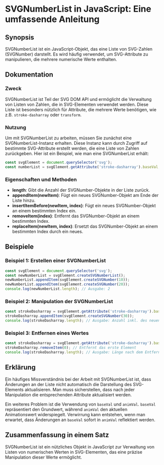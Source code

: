 <!--
Meta Description: # SVGNumberList in JavaScript: Eine umfassende Anleitung ## Synopsis SVGNumberList ist ein JavaScript-Objekt, das eine Liste von SVG-Zahlen (SVGNumber...
Meta Keywords: svgnumberlist, ein, svg, die, svgelement
-->

# SVGNumberList in JavaScript: Eine umfassende Anleitung

## Synopsis
SVGNumberList ist ein JavaScript-Objekt, das eine Liste von SVG-Zahlen (SVGNumber) darstellt. Es wird häufig verwendet, um SVG-Attribute zu manipulieren, die mehrere numerische Werte enthalten.

## Dokumentation
### Zweck
SVGNumberList ist Teil der SVG DOM API und ermöglicht die Verwaltung von Listen von Zahlen, die in SVG-Elementen verwendet werden. Diese Liste ist besonders nützlich für Attribute, die mehrere Werte benötigen, wie z.B. `stroke-dasharray` oder `transform`.

### Nutzung
Um mit SVGNumberList zu arbeiten, müssen Sie zunächst eine SVGNumberList-Instanz erhalten. Diese Instanz kann durch Zugriff auf bestimmte SVG-Attribute erstellt werden, die eine Liste von Zahlen zurückgeben. Hier ist ein Beispiel, wie man eine SVGNumberList erhält:

```javascript
const svgElement = document.querySelector('svg');
const numberList = svgElement.getAttribute('stroke-dasharray').baseVal;
```

### Eigenschaften und Methoden
- **length**: Gibt die Anzahl der SVGNumber-Objekte in der Liste zurück.
- **appendItem(newItem)**: Fügt ein neues SVGNumber-Objekt am Ende der Liste hinzu.
- **insertItemBefore(newItem, index)**: Fügt ein neues SVGNumber-Objekt an einem bestimmten Index ein.
- **removeItem(index)**: Entfernt das SVGNumber-Objekt an einem bestimmten Index.
- **replaceItem(newItem, index)**: Ersetzt das SVGNumber-Objekt an einem bestimmten Index durch ein neues.

## Beispiele
### Beispiel 1: Erstellen einer SVGNumberList
```javascript
const svgElement = document.querySelector('svg');
const newNumberList = svgElement.createSVGNumberList();
newNumberList.appendItem(svgElement.createSVGNumber(10));
newNumberList.appendItem(svgElement.createSVGNumber(20));
console.log(newNumberList.length); // Ausgabe: 2
```

### Beispiel 2: Manipulation der SVGNumberList
```javascript
const strokeDasharray = svgElement.getAttribute('stroke-dasharray').baseVal;
strokeDasharray.appendItem(svgElement.createSVGNumber(30));
console.log(strokeDasharray.length); // Ausgabe: Anzahl inkl. des neuen Wertes
```

### Beispiel 3: Entfernen eines Wertes
```javascript
const strokeDasharray = svgElement.getAttribute('stroke-dasharray').baseVal;
strokeDasharray.removeItem(0); // Entfernt das erste Element
console.log(strokeDasharray.length); // Ausgabe: Länge nach dem Entfernen
```

## Erklärung
Ein häufiges Missverständnis bei der Arbeit mit SVGNumberList ist, dass Änderungen an der Liste nicht automatisch die Darstellung des SVG-Elements aktualisieren. Man muss sicherstellen, dass nach jeder Manipulation die entsprechenden Attribute aktualisiert werden. 

Ein weiteres Problem ist die Verwendung von `baseVal` und `animVal`. `baseVal` repräsentiert den Grundwert, während `animVal` den aktuellen Animationswert widerspiegelt. Verwirrung kann entstehen, wenn man erwartet, dass Änderungen an `baseVal` sofort in `animVal` reflektiert werden.

## Zusammenfassung in einem Satz
SVGNumberList ist ein nützliches Objekt in JavaScript zur Verwaltung von Listen von numerischen Werten in SVG-Elementen, das eine präzise Manipulation dieser Werte ermöglicht.